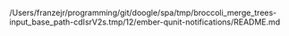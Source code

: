 /Users/franzejr/programming/git/doogle/spa/tmp/broccoli_merge_trees-input_base_path-cdIsrV2s.tmp/12/ember-qunit-notifications/README.md